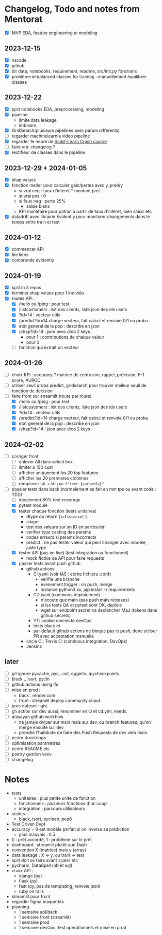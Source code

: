 # Changelog, Todo and notes from Mentorat
- [x] MVP EDA, feature engineering et modeling
## 2023-12-15
- [x] vscode
- [x] github
- [x] dir data, notebooks, requirement, readme, src/init.py fonctions
- [x] problème imbalanced classes for training : manuellement équilibrer classes
## 2023-12-22
- [x] split notebooks EDA, preprocessing, modeling
- [x] pipeline
    - limite data leakage
    - imblearn
- [x] GridSearch(plusieurs pipelines avec param differents)
- [ ] regarder machinelearnia video pipeline
- [x] regarder 1e heure de [Scikit-Learn Crash course](https://yewtu.be/watch?v=0B5eIE_1vpU) 
- [ ] faire vrai changelog ?
- [x] rectifieur de classes dans le pipeline
## 2023-12-29 + 2024-01-05
- [x] shap values
- [x] fonction metier pour calculer gain/pertes avec y_pred/y
    - si vrai neg : taux d'interet * montant pret
    - si vrai pos : 0
    - si faux neg : perte 25%
        - saisie biens
	- KPI monétaire pour patron à partir de taux d'intéret, bien saisis etc
- [x] datadrift avec librairie Evidently pour monitorer changements dans le temps entre train et test
## 2024-01-12
- [x] commencer API
- [x] lire liens
- [x] comprende evidently
## 2024-01-19
- [x] split in 3 repos
- [x] terminer shap values pour 1 individu
- [x] routes API :
    - [x] /hello ou /ping : pour test
    - [x] /listcustomers : list des clients, liste json des ids users
    - [x] ?id=14 : vecteur utils
    - [x] /predict?id=14 charge vecteur, fait calcul et renvoie 0/1 ou proba
    - [x] etat general de la pop : describe en json
    - [x] /shap?id=14 : json avec dico 2 keys :
        -  pour 1 : contributions de chaque valeur
        -  pour 0
    - [ ] fonction qui extrait un vecteur
## 2024-01-26
- [ ] choix KPI : accuracy ? matrice de confusion, rappel, précision, F-1 score, AUROC
- [ ] utiliser seuil proba predict, gridsearch pour trouver meileur seuil de fonction de decision
- [ ] faire front sur streamlit (route par route)
    - [x] /hello ou /ping : pour test
    - [x] /listcustomers : list des clients, liste json des ids users
    - [x] ?id=14 : vecteur utils
    - [x] /predict?id=14 charge vecteur, fait calcul et renvoie 0/1 ou proba
    - [x] etat general de la pop : describe en json
    - [x] /shap?id=14 : json avec dico 2 keys :
## 2024-02-02
- [ ] corriger front
	- [ ] enlever All dans select box
	- [ ] limiter a 100 cust
	- [ ] afficher uniquement les 20 top features
	- [ ] afficher les 20 premieres colonnes
	- [ ] remplacer str + str par `f"text {variable}"`
- [ ] dossier tests dans back (normalement se fait en mm tps ou avant code : TDD)
	- [ ] idealement 80% test coverage
	- [x] pytest module
	- [x] tester chaque fonction (tests unitaires)
		- dtype du return (`isInstance()`)
		- shape
		- test des valeurs sur un ID en particulier
		- verifier type casting des params
		- codes erreurs si params incorrects
		- predict : ne pas tester valeur qui peut changer avec modele, juste type
	- [x] tester API (pas en live) (test integration ou fonctionnel)
		- mock fictive de API pour faire requests
	- [x] passer tests avant push github
		- github actions
			- CI.yaml (voir IAS : ecrire fichiers .conf)
				- verifie une branche
				- evenement trigger : on push, merge
				- instance python3.xx, pip install -r requirements 
			- CD.yaml (continous deploiement)
				- n'ecoute que main (pas push mais releases)
				- si les tests QA et pytest sont OK, deploie
				- wget sur endpoint secret va declencher MaJ (tokens dans github secrets)
			- YT: cookie connecte devOps
			- tests black et
			- par default github actions ne bloque pas le push, donc utiliser PR avec acceptation manuelle
		- circle CI, Trevis CI (continous integration, DevOps)
		- Jenkins
## later
- [ ] git ignore pycache, pyc, .out, egginfo, ipycheckpoints
- [ ] black ., isort, pycln
- [ ] github actions using lfs
- [ ] mise en prod :
	- back : render.com
	- front : streamlit deploy community cloud
- [ ] gros dataset : gist 
- [ ] gh action sur dev aussi, renommer en ci et cd.yml, needs:
- [ ] atasayan github workflow
	- ne jamais dvlper sur main mais sur dev, ou branch features, qu'on merge ensuite sur dev
	- prendre l'habitude de faire des Push Requests de dev vers main
- [ ] ecrire docstrings
- [ ] optimisation paramètres
- [ ] ecrire README etc
- [ ] poetry gestion venv
- [ ] changelog

# Notes
- tests
	- unitaires : plus petite unite de fonction
	- fonctionnels : plusieurs fonctions d'un coup
	- integration : parcours utilisateurs
- statics :
	- black, isort, pyclean, pep8
- Test Driven Dvpt
- accuracy = 0 est modèle parfait si on inverse sa prédiction
    - plus mauvais : 0.5
- 0 : prêt accordé, 1 : problème sur le prêt
- dashboard : streamlit plutôt que Dash
- convention X (matrice) mais y (array)
- data leakage : X -> y, ou train -> test
- split doit se faire avant scaler etc
- pycharm, DataSpell (nb et sql)
- choix API :
    - django (py)
    - flask (py)
    - fast (py, pas de templating, renvoie json)
    - ruby on rails
- streamlit pour front
- regarder figma maquettes
- planning
    - 1 semaine api/back
    - 1 semaine front (streamlit)
    - 1 semaine prod
    - 1 semaine devOps, test operationnels et mise en prod
